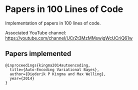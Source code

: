 # Papers in 100 Lines of Code

Implementation of papers in 100 lines of code. 

Associated YouTube channel: https://youtube.com/channel/UCrZt3MzMMswjgWcUCriQ61w

## Papers implemented

```
@inproceedings{kingma2014autoencoding,
  title={Auto-Encoding Variational Bayes},
  author={Diederik P Kingma and Max Welling},
  year={2014}
}
```
